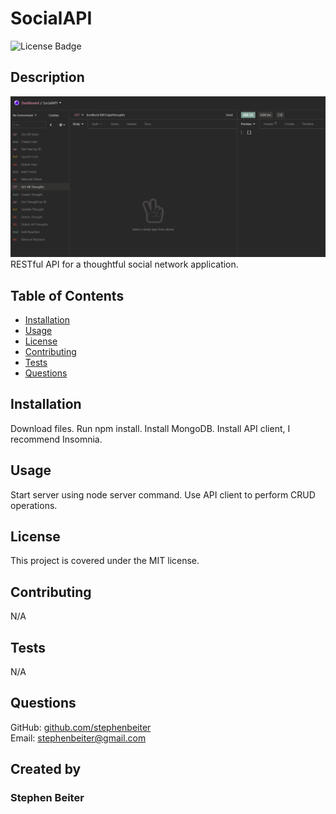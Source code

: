 # SocialAPI
![License Badge](https://img.shields.io/badge/license-MIT-green)
## Description
![SocialAPI](./utils/readme.PNG)
RESTful API for a thoughtful social network application.
## Table of Contents
* [Installation](#Installation)
* [Usage](#Usage)
* [License](#License)
* [Contributing](#Contributing)
* [Tests](#Tests)
* [Questions](#Questions)
## Installation
Download files.  Run npm install. Install MongoDB. Install API client, I recommend Insomnia.
## Usage
Start server using node server command. Use API client to perform CRUD operations.
## License
This project is covered under the MIT license.
## Contributing
N/A
## Tests
N/A
## Questions
GitHub: [github.com/stephenbeiter](http://github.com/stephenbeiter)  
Email: [stephenbeiter@gmail.com](mailto:stephenbeiter@gmail.com)
## Created by
### Stephen Beiter

